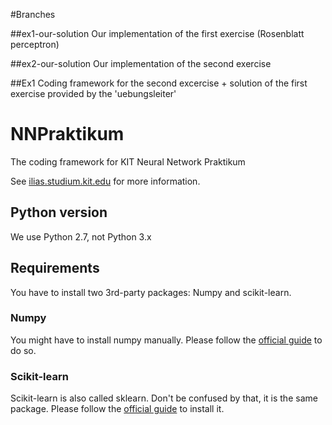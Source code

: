 #Branches

##ex1-our-solution
Our implementation of the first exercise (Rosenblatt perceptron)

##ex2-our-solution
Our implementation of the second exercise

##Ex1
Coding framework for the second excercise + solution of the first exercise provided by the 'uebungsleiter'



# NNPraktikum
The coding framework for KIT Neural Network Praktikum

See [ilias.studium.kit.edu](https://ilias.studium.kit.edu/goto_produktiv_crs_413999.html)
for more information.

## Python version
We use Python 2.7, not Python 3.x

## Requirements

You have to install two 3rd-party packages: Numpy and scikit-learn.

### Numpy

You might have to install numpy manually. Please follow the
[official guide](http://docs.scipy.org/doc/numpy/user/install.html) to do so.

### Scikit-learn

Scikit-learn is also called sklearn. Don't be confused by that, it is the same
package. Please follow the
[official guide](http://scikit-learn.org/stable/install.html) to
install it.
